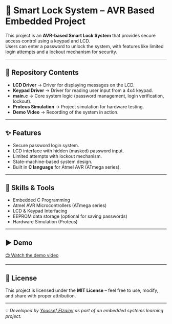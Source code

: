 # 🔐 Smart Lock System – AVR Based Embedded Project

This project is an **AVR-based Smart Lock System** that provides secure access control using a keypad and LCD.  
Users can enter a password to unlock the system, with features like limited login attempts and a lockout mechanism for security.

---

## 📂 Repository Contents
- **LCD Driver** → Driver for displaying messages on the LCD.  
- **Keypad Driver** → Driver for reading user input from a 4x4 keypad.  
- **main.c** → Core system logic (password management, login verification, lockout).  
- **Proteus Simulation** → Project simulation for hardware testing.  
- **Demo Video** → Recording of the system in action.  

---

## ✨ Features
- Secure password login system.  
- LCD interface with hidden (masked) password input.  
- Limited attempts with lockout mechanism.  
- State-machine-based system design.  
- Built in **C language** for Atmel AVR (ATmega series).  

---

## 🔧 Skills & Tools
- Embedded C Programming  
- Atmel AVR Microcontrollers (ATmega series)  
- LCD & Keypad Interfacing  
- EEPROM data storage (optional for saving passwords)  
- Hardware Simulation (Proteus)  

---

## ▶️ Demo
[📺 Watch the demo video](https://drive.google.com/drive/folders/169raHMTq7pHL2fqtrQpQyfT_xLXcKryK?usp=drive_link)  


---

## 📜 License
This project is licensed under the **MIT License** – feel free to use, modify, and share with proper attribution.  

---

💡 *Developed by [Youssef Elzainy](https://github.com/YoussefElzainy) as part of an embedded systems learning project.*  
